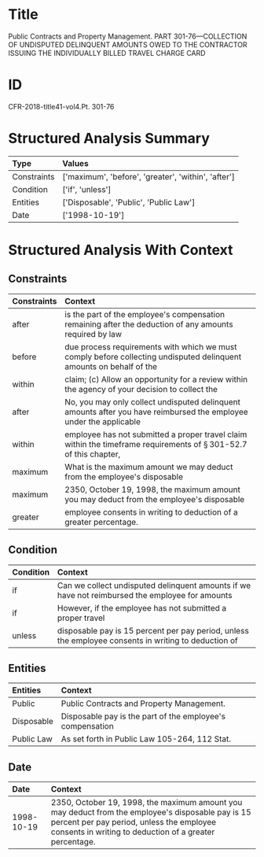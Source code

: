 # Title

 Public Contracts and Property Management. PART 301-76—COLLECTION OF UNDISPUTED DELINQUENT AMOUNTS OWED TO THE CONTRACTOR ISSUING THE INDIVIDUALLY BILLED TRAVEL CHARGE CARD


# ID

 CFR-2018-title41-vol4.Pt. 301-76


# Structured Analysis Summary

| Type        | Values                                              |
|:------------|:----------------------------------------------------|
| Constraints | ['maximum', 'before', 'greater', 'within', 'after'] |
| Condition   | ['if', 'unless']                                    |
| Entities    | ['Disposable', 'Public', 'Public Law']              |
| Date        | ['1998-10-19']                                      |


# Structured Analysis With Context

 


## Constraints

| Constraints   | Context                                                                                                                      |
|:--------------|:-----------------------------------------------------------------------------------------------------------------------------|
| after         | is the part of the employee's compensation remaining after the deduction of any amounts required by law                      |
| before        | due process requirements with which we must comply before collecting undisputed delinquent amounts on behalf of the          |
| within        | claim; (c) Allow an opportunity for a review within the agency of your decision to collect the                               |
| after         | No, you may only collect undisputed delinquent amounts  after you have reimbursed the employee under the applicable          |
| within        | employee has not submitted a proper travel claim within the timeframe requirements of &#167;&#8201;301-52.7 of this chapter, |
| maximum       | What is the  maximum amount we may deduct from the employee's disposable                                                     |
| maximum       | 2350, October 19, 1998, the  maximum amount you may deduct from the employee's disposable                                    |
| greater       | employee consents in writing to deduction of a greater  percentage.                                                          |


## Condition

| Condition   | Context                                                                                              |
|:------------|:-----------------------------------------------------------------------------------------------------|
| if          | Can we collect undisputed delinquent amounts  if we have not reimbursed the employee for amounts     |
| if          | However,  if the employee has not submitted a proper travel                                          |
| unless      | disposable pay is 15 percent per pay period, unless the employee consents in writing to deduction of |


## Entities

| Entities   | Context                                                   |
|:-----------|:----------------------------------------------------------|
| Public     | Public  Contracts and Property Management.                |
| Disposable | Disposable pay is the part of the employee's compensation |
| Public Law | As set forth in  Public Law  105-264, 112 Stat.           |


## Date

| Date       | Context                                                                                                                                                                                                  |
|:-----------|:---------------------------------------------------------------------------------------------------------------------------------------------------------------------------------------------------------|
| 1998-10-19 | 2350, October 19, 1998, the maximum amount you may deduct from the employee's disposable pay is 15 percent per pay period, unless the employee consents in writing to deduction of a greater percentage. |


